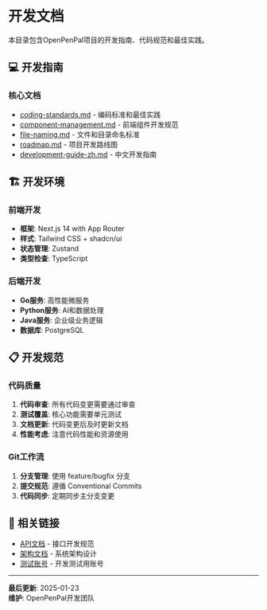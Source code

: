 # 开发文档

本目录包含OpenPenPal项目的开发指南、代码规范和最佳实践。

## 💻 开发指南

### 核心文档
- [coding-standards.md](./coding-standards.md) - 编码标准和最佳实践
- [component-management.md](./component-management.md) - 前端组件开发规范
- [file-naming.md](./file-naming.md) - 文件和目录命名标准
- [roadmap.md](./roadmap.md) - 项目开发路线图
- [development-guide-zh.md](./development-guide-zh.md) - 中文开发指南

## 🏗️ 开发环境

### 前端开发
- **框架**: Next.js 14 with App Router
- **样式**: Tailwind CSS + shadcn/ui
- **状态管理**: Zustand
- **类型检查**: TypeScript

### 后端开发
- **Go服务**: 高性能微服务
- **Python服务**: AI和数据处理
- **Java服务**: 企业级业务逻辑
- **数据库**: PostgreSQL

## 📋 开发规范

### 代码质量
1. **代码审查**: 所有代码变更需要通过审查
2. **测试覆盖**: 核心功能需要单元测试
3. **文档更新**: 代码变更后及时更新文档
4. **性能考虑**: 注意代码性能和资源使用

### Git工作流
1. **分支管理**: 使用 feature/bugfix 分支
2. **提交规范**: 遵循 Conventional Commits
3. **代码同步**: 定期同步主分支变更

## 🔗 相关链接

- [API文档](../api/) - 接口开发规范
- [架构文档](../architecture/) - 系统架构设计
- [测试账号](../getting-started/test-accounts.md) - 开发测试用账号

---

**最后更新**: 2025-01-23  
**维护**: OpenPenPal开发团队